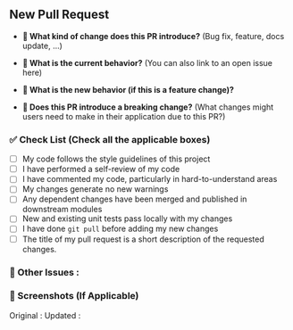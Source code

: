 ## New Pull Request

- **:pencil: What kind of change does this PR introduce?** (Bug fix, feature, docs update, ...)

- **:pencil: What is the current behavior?** (You can also link to an open issue here)

- **:pencil: What is the new behavior (if this is a feature change)?**

- **:pencil: Does this PR introduce a breaking change?** (What changes might users need to make in their application due to this PR?)

### :white_check_mark: Check List (Check all the applicable boxes)

<!-- Follow the below conventions to check the box -->

<!-- Mark all the applicable boxes. To mark the box as done follow the following conventions -->

- [ ] My code follows the style guidelines of this project
- [ ] I have performed a self-review of my code
- [ ] I have commented my code, particularly in hard-to-understand areas
- [ ] My changes generate no new warnings
- [ ] Any dependent changes have been merged and published in downstream modules
- [ ] New and existing unit tests pass locally with my changes
- [ ] I have done `git pull` before adding my new changes
- [ ] The title of my pull request is a short description of the requested changes.

### :pencil: Other Issues :

### :scroll: Screenshots (If Applicable)

<!--Please include screenshots of which issue is fixed here. (If applicable)-->

Original :
Updated :
